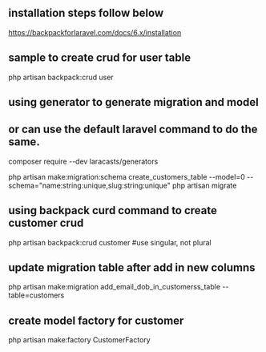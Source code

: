 ## installation steps follow below
https://backpackforlaravel.com/docs/6.x/installation

## sample to create crud for user table
php artisan backpack:crud user

## using generator to generate migration and model
## or can use the default laravel command to do the same. 
composer require --dev laracasts/generators

php artisan make:migration:schema create_customers_table --model=0 --schema="name:string:unique,slug:string:unique"
php artisan migrate
## using backpack curd command to create customer crud
php artisan backpack:crud customer #use singular, not plural

## update migration table after add in new columns
php artisan make:migration add_email_dob_in_customerss_table --table=customers

## create model factory for customer
php artisan make:factory CustomerFactory